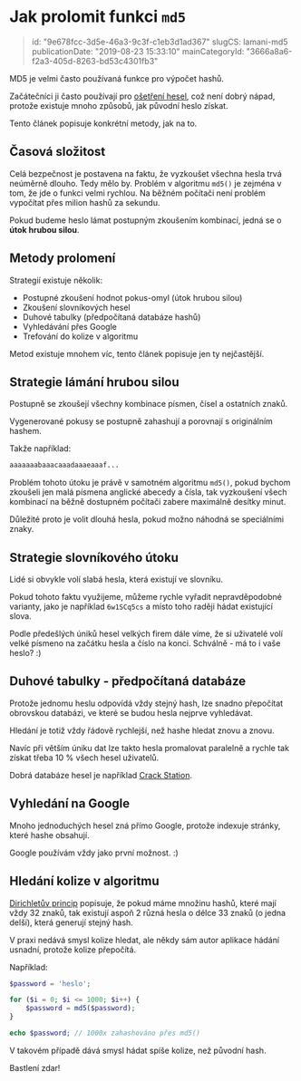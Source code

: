 Jak prolomit funkci `md5`
================================

> id: "9e678fcc-3d5e-46a3-9c3f-c1eb3d1ad367"
> slugCS: lamani-md5
> publicationDate: "2019-08-23 15:33:10"
> mainCategoryId: "3666a8a6-f2a3-405d-8263-bd53c4301fb3"

MD5 je velmi často používaná funkce pro výpočet hashů.

Začátečníci ji často používají pro <a href="/hashovani">ošetření hesel</a>, což není dobrý nápad, protože existuje mnoho způsobů, jak původní heslo získat.

Tento článek popisuje konkrétní metody, jak na to.

Časová složitost
----------------

Celá bezpečnost je postavena na faktu, že vyzkoušet všechna hesla trvá neúměrně dlouho. Tedy mělo by. Problém v algoritmu `md5()` je zejména v tom, že jde o funkci velmi rychlou. Na běžném počítači není problém vypočítat přes milion hashů za sekundu.

Pokud budeme heslo lámat postupným zkoušením kombinací, jedná se o **útok hrubou silou**.

Metody prolomení
----------------

Strategií existuje několik:

- Postupné zkoušení hodnot pokus-omyl (útok hrubou silou)
- Zkoušení slovníkových hesel
- Duhové tabulky (předpočítaná databáze hashů)
- Vyhledávání přes Google
- Trefování do kolize v algoritmu

Metod existuje mnohem víc, tento článek popisuje jen ty nejčastější.

Strategie lámání hrubou silou
-----------------------------

Postupně se zkoušejí všechny kombinace písmen, čísel a ostatních znaků.

Vygenerované pokusy se postupně zahashují a porovnají s originálním hashem.

Takže například:

```php
aaaaaaabaaacaaadaaaeaaaf...
```

Problém tohoto útoku je právě v samotném algoritmu `md5()`, pokud bychom zkoušeli jen malá písmena anglické abecedy a čísla, tak vyzkoušení všech kombinací na běžně dostupném počítači zabere maximálně desítky minut.

Důležité proto je volit dlouhá hesla, pokud možno náhodná se speciálními znaky.

Strategie slovníkového útoku
----------------------------

Lidé si obvykle volí slabá hesla, která existují ve slovníku.

Pokud tohoto faktu využijeme, můžeme rychle vyřadit nepravděpodobné varianty, jako je například `6w1SCq5cs` a místo toho raději hádat existující slova.

Podle předešlých úniků hesel velkých firem dále víme, že si uživatelé volí velké písmeno na začátku hesla a číslo na konci. Schválně - má to i vaše heslo? :)

Duhové tabulky - předpočítaná databáze
--------------------------------------

Protože jednomu heslu odpovídá vždy stejný hash, lze snadno přepočítat obrovskou databázi, ve které se budou hesla nejprve vyhledávat.

Hledání je totiž vždy řádově rychlejší, než hashe hledat znovu a znovu.

Navíc při větším úniku dat lze takto hesla promalovat paralelně a rychle tak získat třeba 10 % všech hesel uživatelů.

Dobrá databáze hesel je například <a href="https://crackstation.net/">Crack Station</a>.

Vyhledání na Google
-------------------

Mnoho jednoduchých hesel zná přímo Google, protože indexuje stránky, které hashe obsahují.

Google používám vždy jako první možnost. :)

Hledání kolize v algoritmu
--------------------------

<a href="https://cs.wikipedia.org/wiki/Dirichlet%C5%AFv_princip">Dirichletův princip</a> popisuje, že pokud máme množinu hashů, které mají vždy 32 znaků, tak existují aspoň 2 různá hesla o délce 33 znaků (o jedna delší), která generují stejný hash.

V praxi nedává smysl kolize hledat, ale někdy sám autor aplikace hádání usnadní, protože kolize přepočítá.

Například:

```php
$password = 'heslo';

for ($i = 0; $i <= 1000; $i++) {
    $password = md5($password);
}

echo $password; // 1000x zahashováno přes md5()
```

V takovém případě dává smysl hádat spíše kolize, než původní hash.

Bastlení zdar!
